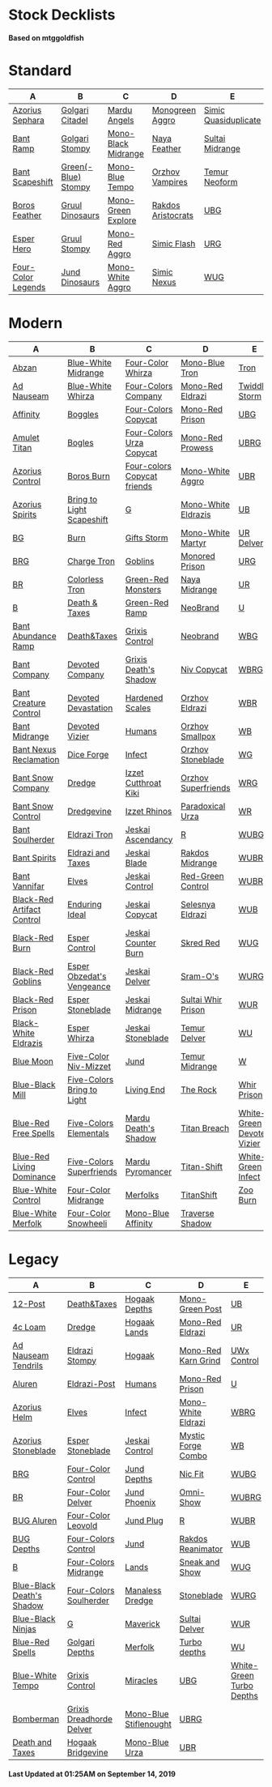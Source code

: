 # Stock Decklists
#### Based on mtggoldfish


# Standard

|                                   A                                    |                                    B                                     |                                    C                                     |                                   D                                    |                                     E                                      |
|------------------------------------------------------------------------|--------------------------------------------------------------------------|--------------------------------------------------------------------------|------------------------------------------------------------------------|----------------------------------------------------------------------------|
|[Azorius Sephara](./mtggoldfish/Standard/decks/Azorius_Sephara.md)      |[Golgari Citadel](./mtggoldfish/Standard/decks/Golgari_Citadel.md)        |[Mardu Angels](./mtggoldfish/Standard/decks/Mardu_Angels.md)              |[Monogreen Aggro](./mtggoldfish/Standard/decks/Monogreen_Aggro.md)      |[Simic Quasiduplicate](./mtggoldfish/Standard/decks/Simic_Quasiduplicate.md)|
|[Bant Ramp](./mtggoldfish/Standard/decks/Bant_Ramp.md)                  |[Golgari Stompy](./mtggoldfish/Standard/decks/Golgari_Stompy.md)          |[Mono-Black Midrange](./mtggoldfish/Standard/decks/Mono-Black_Midrange.md)|[Naya Feather](./mtggoldfish/Standard/decks/Naya_Feather.md)            |[Sultai Midrange](./mtggoldfish/Standard/decks/Sultai_Midrange.md)          |
|[Bant Scapeshift](./mtggoldfish/Standard/decks/Bant_Scapeshift.md)      |[Green(-Blue) Stompy](./mtggoldfish/Standard/decks/Green(-Blue)_Stompy.md)|[Mono-Blue Tempo](./mtggoldfish/Standard/decks/Mono-Blue_Tempo.md)        |[Orzhov Vampires](./mtggoldfish/Standard/decks/Orzhov_Vampires.md)      |[Temur Neoform](./mtggoldfish/Standard/decks/Temur_Neoform.md)              |
|[Boros Feather](./mtggoldfish/Standard/decks/Boros_Feather.md)          |[Gruul Dinosaurs](./mtggoldfish/Standard/decks/Gruul_Dinosaurs.md)        |[Mono-Green Explore](./mtggoldfish/Standard/decks/Mono-Green_Explore.md)  |[Rakdos Aristocrats](./mtggoldfish/Standard/decks/Rakdos_Aristocrats.md)|[UBG](./mtggoldfish/Standard/decks/UBG.md)                                  |
|[Esper Hero](./mtggoldfish/Standard/decks/Esper_Hero.md)                |[Gruul Stompy](./mtggoldfish/Standard/decks/Gruul_Stompy.md)              |[Mono-Red Aggro](./mtggoldfish/Standard/decks/Mono-Red_Aggro.md)          |[Simic Flash](./mtggoldfish/Standard/decks/Simic_Flash.md)              |[URG](./mtggoldfish/Standard/decks/URG.md)                                  |
|[Four-Color Legends](./mtggoldfish/Standard/decks/Four-Color_Legends.md)|[Jund Dinosaurs](./mtggoldfish/Standard/decks/Jund_Dinosaurs.md)          |[Mono-White Aggro](./mtggoldfish/Standard/decks/Mono-White_Aggro.md)      |[Simic Nexus](./mtggoldfish/Standard/decks/Simic_Nexus.md)              |[WUG](./mtggoldfish/Standard/decks/WUG.md)                                  |


# Modern

|                                          A                                           |                                          B                                           |                                           C                                            |                                   D                                    |                                          E                                           |
|--------------------------------------------------------------------------------------|--------------------------------------------------------------------------------------|----------------------------------------------------------------------------------------|------------------------------------------------------------------------|--------------------------------------------------------------------------------------|
|[Abzan](./mtggoldfish/Modern/decks/Abzan.md)                                          |[Blue-White Midrange](./mtggoldfish/Modern/decks/Blue-White_Midrange.md)              |[Four-Color Whirza](./mtggoldfish/Modern/decks/Four-Color_Whirza.md)                    |[Mono-Blue Tron](./mtggoldfish/Modern/decks/Mono-Blue_Tron.md)          |[Tron](./mtggoldfish/Modern/decks/Tron.md)                                            |
|[Ad Nauseam](./mtggoldfish/Modern/decks/Ad_Nauseam.md)                                |[Blue-White Whirza](./mtggoldfish/Modern/decks/Blue-White_Whirza.md)                  |[Four-Colors Company](./mtggoldfish/Modern/decks/Four-Colors_Company.md)                |[Mono-Red Eldrazi](./mtggoldfish/Modern/decks/Mono-Red_Eldrazi.md)      |[Twiddle Storm](./mtggoldfish/Modern/decks/Twiddle_Storm.md)                          |
|[Affinity](./mtggoldfish/Modern/decks/Affinity.md)                                    |[Boggles](./mtggoldfish/Modern/decks/Boggles.md)                                      |[Four-Colors Copycat](./mtggoldfish/Modern/decks/Four-Colors_Copycat.md)                |[Mono-Red Prison](./mtggoldfish/Modern/decks/Mono-Red_Prison.md)        |[UBG](./mtggoldfish/Modern/decks/UBG.md)                                              |
|[Amulet Titan](./mtggoldfish/Modern/decks/Amulet_Titan.md)                            |[Bogles](./mtggoldfish/Modern/decks/Bogles.md)                                        |[Four-Colors Urza Copycat](./mtggoldfish/Modern/decks/Four-Colors_Urza_Copycat.md)      |[Mono-Red Prowess](./mtggoldfish/Modern/decks/Mono-Red_Prowess.md)      |[UBRG](./mtggoldfish/Modern/decks/UBRG.md)                                            |
|[Azorius Control](./mtggoldfish/Modern/decks/Azorius_Control.md)                      |[Boros Burn](./mtggoldfish/Modern/decks/Boros_Burn.md)                                |[Four-colors Copycat friends](./mtggoldfish/Modern/decks/Four-colors_Copycat_friends.md)|[Mono-White Aggro](./mtggoldfish/Modern/decks/Mono-White_Aggro.md)      |[UBR](./mtggoldfish/Modern/decks/UBR.md)                                              |
|[Azorius Spirits](./mtggoldfish/Modern/decks/Azorius_Spirits.md)                      |[Bring to Light Scapeshift](./mtggoldfish/Modern/decks/Bring_to_Light_Scapeshift.md)  |[G](./mtggoldfish/Modern/decks/G.md)                                                    |[Mono-White Eldrazis](./mtggoldfish/Modern/decks/Mono-White_Eldrazis.md)|[UB](./mtggoldfish/Modern/decks/UB.md)                                                |
|[BG](./mtggoldfish/Modern/decks/BG.md)                                                |[Burn](./mtggoldfish/Modern/decks/Burn.md)                                            |[Gifts Storm](./mtggoldfish/Modern/decks/Gifts_Storm.md)                                |[Mono-White Martyr](./mtggoldfish/Modern/decks/Mono-White_Martyr.md)    |[UR Delver](./mtggoldfish/Modern/decks/UR_Delver.md)                                  |
|[BRG](./mtggoldfish/Modern/decks/BRG.md)                                              |[Charge Tron](./mtggoldfish/Modern/decks/Charge_Tron.md)                              |[Goblins](./mtggoldfish/Modern/decks/Goblins.md)                                        |[Monored Prison](./mtggoldfish/Modern/decks/Monored_Prison.md)          |[URG](./mtggoldfish/Modern/decks/URG.md)                                              |
|[BR](./mtggoldfish/Modern/decks/BR.md)                                                |[Colorless Tron](./mtggoldfish/Modern/decks/Colorless_Tron.md)                        |[Green-Red Monsters](./mtggoldfish/Modern/decks/Green-Red_Monsters.md)                  |[Naya Midrange](./mtggoldfish/Modern/decks/Naya_Midrange.md)            |[UR](./mtggoldfish/Modern/decks/UR.md)                                                |
|[B](./mtggoldfish/Modern/decks/B.md)                                                  |[Death & Taxes](./mtggoldfish/Modern/decks/Death_&_Taxes.md)                          |[Green-Red Ramp](./mtggoldfish/Modern/decks/Green-Red_Ramp.md)                          |[NeoBrand](./mtggoldfish/Modern/decks/NeoBrand.md)                      |[U](./mtggoldfish/Modern/decks/U.md)                                                  |
|[Bant Abundance Ramp](./mtggoldfish/Modern/decks/Bant_Abundance_Ramp.md)              |[Death&amp;Taxes](./mtggoldfish/Modern/decks/Death&amp;Taxes.md)                      |[Grixis Control](./mtggoldfish/Modern/decks/Grixis_Control.md)                          |[Neobrand](./mtggoldfish/Modern/decks/Neobrand.md)                      |[WBG](./mtggoldfish/Modern/decks/WBG.md)                                              |
|[Bant Company](./mtggoldfish/Modern/decks/Bant_Company.md)                            |[Devoted Company](./mtggoldfish/Modern/decks/Devoted_Company.md)                      |[Grixis Death's Shadow](./mtggoldfish/Modern/decks/Grixis_Death's_Shadow.md)            |[Niv Copycat](./mtggoldfish/Modern/decks/Niv_Copycat.md)                |[WBRG](./mtggoldfish/Modern/decks/WBRG.md)                                            |
|[Bant Creature Control](./mtggoldfish/Modern/decks/Bant_Creature_Control.md)          |[Devoted Devastation](./mtggoldfish/Modern/decks/Devoted_Devastation.md)              |[Hardened Scales](./mtggoldfish/Modern/decks/Hardened_Scales.md)                        |[Orzhov Eldrazi](./mtggoldfish/Modern/decks/Orzhov_Eldrazi.md)          |[WBR](./mtggoldfish/Modern/decks/WBR.md)                                              |
|[Bant Midrange](./mtggoldfish/Modern/decks/Bant_Midrange.md)                          |[Devoted Vizier](./mtggoldfish/Modern/decks/Devoted_Vizier.md)                        |[Humans](./mtggoldfish/Modern/decks/Humans.md)                                          |[Orzhov Smallpox](./mtggoldfish/Modern/decks/Orzhov_Smallpox.md)        |[WB](./mtggoldfish/Modern/decks/WB.md)                                                |
|[Bant Nexus Reclamation](./mtggoldfish/Modern/decks/Bant_Nexus_Reclamation.md)        |[Dice Forge](./mtggoldfish/Modern/decks/Dice_Forge.md)                                |[Infect](./mtggoldfish/Modern/decks/Infect.md)                                          |[Orzhov Stoneblade](./mtggoldfish/Modern/decks/Orzhov_Stoneblade.md)    |[WG](./mtggoldfish/Modern/decks/WG.md)                                                |
|[Bant Snow Company](./mtggoldfish/Modern/decks/Bant_Snow_Company.md)                  |[Dredge](./mtggoldfish/Modern/decks/Dredge.md)                                        |[Izzet Cutthroat Kiki](./mtggoldfish/Modern/decks/Izzet_Cutthroat_Kiki.md)              |[Orzhov Superfriends](./mtggoldfish/Modern/decks/Orzhov_Superfriends.md)|[WRG](./mtggoldfish/Modern/decks/WRG.md)                                              |
|[Bant Snow Control](./mtggoldfish/Modern/decks/Bant_Snow_Control.md)                  |[Dredgevine](./mtggoldfish/Modern/decks/Dredgevine.md)                                |[Izzet Rhinos](./mtggoldfish/Modern/decks/Izzet_Rhinos.md)                              |[Paradoxical Urza](./mtggoldfish/Modern/decks/Paradoxical_Urza.md)      |[WR](./mtggoldfish/Modern/decks/WR.md)                                                |
|[Bant Soulherder](./mtggoldfish/Modern/decks/Bant_Soulherder.md)                      |[Eldrazi Tron](./mtggoldfish/Modern/decks/Eldrazi_Tron.md)                            |[Jeskai Ascendancy](./mtggoldfish/Modern/decks/Jeskai_Ascendancy.md)                    |[R](./mtggoldfish/Modern/decks/R.md)                                    |[WUBG](./mtggoldfish/Modern/decks/WUBG.md)                                            |
|[Bant Spirits](./mtggoldfish/Modern/decks/Bant_Spirits.md)                            |[Eldrazi and Taxes](./mtggoldfish/Modern/decks/Eldrazi_and_Taxes.md)                  |[Jeskai Blade](./mtggoldfish/Modern/decks/Jeskai_Blade.md)                              |[Rakdos Midrange](./mtggoldfish/Modern/decks/Rakdos_Midrange.md)        |[WUBRG](./mtggoldfish/Modern/decks/WUBRG.md)                                          |
|[Bant Vannifar](./mtggoldfish/Modern/decks/Bant_Vannifar.md)                          |[Elves](./mtggoldfish/Modern/decks/Elves.md)                                          |[Jeskai Control](./mtggoldfish/Modern/decks/Jeskai_Control.md)                          |[Red-Green Control](./mtggoldfish/Modern/decks/Red-Green_Control.md)    |[WUBR](./mtggoldfish/Modern/decks/WUBR.md)                                            |
|[Black-Red Artifact Control](./mtggoldfish/Modern/decks/Black-Red_Artifact_Control.md)|[Enduring Ideal](./mtggoldfish/Modern/decks/Enduring_Ideal.md)                        |[Jeskai Copycat](./mtggoldfish/Modern/decks/Jeskai_Copycat.md)                          |[Selesnya Eldrazi](./mtggoldfish/Modern/decks/Selesnya_Eldrazi.md)      |[WUB](./mtggoldfish/Modern/decks/WUB.md)                                              |
|[Black-Red Burn](./mtggoldfish/Modern/decks/Black-Red_Burn.md)                        |[Esper Control](./mtggoldfish/Modern/decks/Esper_Control.md)                          |[Jeskai Counter Burn](./mtggoldfish/Modern/decks/Jeskai_Counter_Burn.md)                |[Skred Red](./mtggoldfish/Modern/decks/Skred_Red.md)                    |[WUG](./mtggoldfish/Modern/decks/WUG.md)                                              |
|[Black-Red Goblins](./mtggoldfish/Modern/decks/Black-Red_Goblins.md)                  |[Esper Obzedat's Vengeance](./mtggoldfish/Modern/decks/Esper_Obzedat's_Vengeance.md)  |[Jeskai Delver](./mtggoldfish/Modern/decks/Jeskai_Delver.md)                            |[Sram-O's](./mtggoldfish/Modern/decks/Sram-O's.md)                      |[WURG](./mtggoldfish/Modern/decks/WURG.md)                                            |
|[Black-Red Prison](./mtggoldfish/Modern/decks/Black-Red_Prison.md)                    |[Esper Stoneblade](./mtggoldfish/Modern/decks/Esper_Stoneblade.md)                    |[Jeskai Midrange](./mtggoldfish/Modern/decks/Jeskai_Midrange.md)                        |[Sultai Whir Prison](./mtggoldfish/Modern/decks/Sultai_Whir_Prison.md)  |[WUR](./mtggoldfish/Modern/decks/WUR.md)                                              |
|[Black-White Eldrazis](./mtggoldfish/Modern/decks/Black-White_Eldrazis.md)            |[Esper Whirza](./mtggoldfish/Modern/decks/Esper_Whirza.md)                            |[Jeskai Stoneblade](./mtggoldfish/Modern/decks/Jeskai_Stoneblade.md)                    |[Temur Delver](./mtggoldfish/Modern/decks/Temur_Delver.md)              |[WU](./mtggoldfish/Modern/decks/WU.md)                                                |
|[Blue Moon](./mtggoldfish/Modern/decks/Blue_Moon.md)                                  |[Five-Color Niv-Mizzet](./mtggoldfish/Modern/decks/Five-Color_Niv-Mizzet.md)          |[Jund](./mtggoldfish/Modern/decks/Jund.md)                                              |[Temur Midrange](./mtggoldfish/Modern/decks/Temur_Midrange.md)          |[W](./mtggoldfish/Modern/decks/W.md)                                                  |
|[Blue-Black Mill](./mtggoldfish/Modern/decks/Blue-Black_Mill.md)                      |[Five-Colors Bring to Light](./mtggoldfish/Modern/decks/Five-Colors_Bring_to_Light.md)|[Living End](./mtggoldfish/Modern/decks/Living_End.md)                                  |[The Rock](./mtggoldfish/Modern/decks/The_Rock.md)                      |[Whir Prison](./mtggoldfish/Modern/decks/Whir_Prison.md)                              |
|[Blue-Red Free Spells](./mtggoldfish/Modern/decks/Blue-Red_Free_Spells.md)            |[Five-Colors Elementals](./mtggoldfish/Modern/decks/Five-Colors_Elementals.md)        |[Mardu Death's Shadow](./mtggoldfish/Modern/decks/Mardu_Death's_Shadow.md)              |[Titan Breach](./mtggoldfish/Modern/decks/Titan_Breach.md)              |[White-Green Devoted Vizier](./mtggoldfish/Modern/decks/White-Green_Devoted_Vizier.md)|
|[Blue-Red Living Dominance](./mtggoldfish/Modern/decks/Blue-Red_Living_Dominance.md)  |[Five-Colors Superfriends](./mtggoldfish/Modern/decks/Five-Colors_Superfriends.md)    |[Mardu Pyromancer](./mtggoldfish/Modern/decks/Mardu_Pyromancer.md)                      |[Titan-Shift](./mtggoldfish/Modern/decks/Titan-Shift.md)                |[White-Green Infect](./mtggoldfish/Modern/decks/White-Green_Infect.md)                |
|[Blue-White Control](./mtggoldfish/Modern/decks/Blue-White_Control.md)                |[Four-Color Midrange](./mtggoldfish/Modern/decks/Four-Color_Midrange.md)              |[Merfolks](./mtggoldfish/Modern/decks/Merfolks.md)                                      |[TitanShift](./mtggoldfish/Modern/decks/TitanShift.md)                  |[Zoo Burn](./mtggoldfish/Modern/decks/Zoo_Burn.md)                                    |
|[Blue-White Merfolk](./mtggoldfish/Modern/decks/Blue-White_Merfolk.md)                |[Four-Color Snowheeli](./mtggoldfish/Modern/decks/Four-Color_Snowheeli.md)            |[Mono-Blue Affinity](./mtggoldfish/Modern/decks/Mono-Blue_Affinity.md)                  |[Traverse Shadow](./mtggoldfish/Modern/decks/Traverse_Shadow.md)        |                                                                                      |


# Legacy

|                                         A                                          |                                        B                                         |                                      C                                       |                                   D                                    |                                        E                                         |
|------------------------------------------------------------------------------------|----------------------------------------------------------------------------------|------------------------------------------------------------------------------|------------------------------------------------------------------------|----------------------------------------------------------------------------------|
|[12-Post](./mtggoldfish/Legacy/decks/12-Post.md)                                    |[Death&amp;Taxes](./mtggoldfish/Legacy/decks/Death&amp;Taxes.md)                  |[Hogaak Depths](./mtggoldfish/Legacy/decks/Hogaak_Depths.md)                  |[Mono-Green Post](./mtggoldfish/Legacy/decks/Mono-Green_Post.md)        |[UB](./mtggoldfish/Legacy/decks/UB.md)                                            |
|[4c Loam](./mtggoldfish/Legacy/decks/4c_Loam.md)                                    |[Dredge](./mtggoldfish/Legacy/decks/Dredge.md)                                    |[Hogaak Lands](./mtggoldfish/Legacy/decks/Hogaak_Lands.md)                    |[Mono-Red Eldrazi](./mtggoldfish/Legacy/decks/Mono-Red_Eldrazi.md)      |[UR](./mtggoldfish/Legacy/decks/UR.md)                                            |
|[Ad Nauseam Tendrils](./mtggoldfish/Legacy/decks/Ad_Nauseam_Tendrils.md)            |[Eldrazi Stompy](./mtggoldfish/Legacy/decks/Eldrazi_Stompy.md)                    |[Hogaak](./mtggoldfish/Legacy/decks/Hogaak.md)                                |[Mono-Red Karn Grind](./mtggoldfish/Legacy/decks/Mono-Red_Karn_Grind.md)|[UWx Control](./mtggoldfish/Legacy/decks/UWx_Control.md)                          |
|[Aluren](./mtggoldfish/Legacy/decks/Aluren.md)                                      |[Eldrazi-Post](./mtggoldfish/Legacy/decks/Eldrazi-Post.md)                        |[Humans](./mtggoldfish/Legacy/decks/Humans.md)                                |[Mono-Red Prison](./mtggoldfish/Legacy/decks/Mono-Red_Prison.md)        |[U](./mtggoldfish/Legacy/decks/U.md)                                              |
|[Azorius Helm](./mtggoldfish/Legacy/decks/Azorius_Helm.md)                          |[Elves](./mtggoldfish/Legacy/decks/Elves.md)                                      |[Infect](./mtggoldfish/Legacy/decks/Infect.md)                                |[Mono-White Eldrazi](./mtggoldfish/Legacy/decks/Mono-White_Eldrazi.md)  |[WBRG](./mtggoldfish/Legacy/decks/WBRG.md)                                        |
|[Azorius Stoneblade](./mtggoldfish/Legacy/decks/Azorius_Stoneblade.md)              |[Esper Stoneblade](./mtggoldfish/Legacy/decks/Esper_Stoneblade.md)                |[Jeskai Control](./mtggoldfish/Legacy/decks/Jeskai_Control.md)                |[Mystic Forge Combo](./mtggoldfish/Legacy/decks/Mystic_Forge_Combo.md)  |[WB](./mtggoldfish/Legacy/decks/WB.md)                                            |
|[BRG](./mtggoldfish/Legacy/decks/BRG.md)                                            |[Four-Color Control](./mtggoldfish/Legacy/decks/Four-Color_Control.md)            |[Jund Depths](./mtggoldfish/Legacy/decks/Jund_Depths.md)                      |[Nic Fit](./mtggoldfish/Legacy/decks/Nic_Fit.md)                        |[WUBG](./mtggoldfish/Legacy/decks/WUBG.md)                                        |
|[BR](./mtggoldfish/Legacy/decks/BR.md)                                              |[Four-Color Delver](./mtggoldfish/Legacy/decks/Four-Color_Delver.md)              |[Jund Phoenix](./mtggoldfish/Legacy/decks/Jund_Phoenix.md)                    |[Omni-Show](./mtggoldfish/Legacy/decks/Omni-Show.md)                    |[WUBRG](./mtggoldfish/Legacy/decks/WUBRG.md)                                      |
|[BUG Aluren](./mtggoldfish/Legacy/decks/BUG_Aluren.md)                              |[Four-Color Leovold](./mtggoldfish/Legacy/decks/Four-Color_Leovold.md)            |[Jund Plug](./mtggoldfish/Legacy/decks/Jund_Plug.md)                          |[R](./mtggoldfish/Legacy/decks/R.md)                                    |[WUBR](./mtggoldfish/Legacy/decks/WUBR.md)                                        |
|[BUG Depths](./mtggoldfish/Legacy/decks/BUG_Depths.md)                              |[Four-Colors Control](./mtggoldfish/Legacy/decks/Four-Colors_Control.md)          |[Jund](./mtggoldfish/Legacy/decks/Jund.md)                                    |[Rakdos Reanimator](./mtggoldfish/Legacy/decks/Rakdos_Reanimator.md)    |[WUB](./mtggoldfish/Legacy/decks/WUB.md)                                          |
|[B](./mtggoldfish/Legacy/decks/B.md)                                                |[Four-Colors Midrange](./mtggoldfish/Legacy/decks/Four-Colors_Midrange.md)        |[Lands](./mtggoldfish/Legacy/decks/Lands.md)                                  |[Sneak and Show](./mtggoldfish/Legacy/decks/Sneak_and_Show.md)          |[WUG](./mtggoldfish/Legacy/decks/WUG.md)                                          |
|[Blue-Black Death's Shadow](./mtggoldfish/Legacy/decks/Blue-Black_Death's_Shadow.md)|[Four-Colors Soulherder](./mtggoldfish/Legacy/decks/Four-Colors_Soulherder.md)    |[Manaless Dredge](./mtggoldfish/Legacy/decks/Manaless_Dredge.md)              |[Stoneblade](./mtggoldfish/Legacy/decks/Stoneblade.md)                  |[WURG](./mtggoldfish/Legacy/decks/WURG.md)                                        |
|[Blue-Black Ninjas](./mtggoldfish/Legacy/decks/Blue-Black_Ninjas.md)                |[G](./mtggoldfish/Legacy/decks/G.md)                                              |[Maverick](./mtggoldfish/Legacy/decks/Maverick.md)                            |[Sultai Delver](./mtggoldfish/Legacy/decks/Sultai_Delver.md)            |[WUR](./mtggoldfish/Legacy/decks/WUR.md)                                          |
|[Blue-Red Spells](./mtggoldfish/Legacy/decks/Blue-Red_Spells.md)                    |[Golgari Depths](./mtggoldfish/Legacy/decks/Golgari_Depths.md)                    |[Merfolk](./mtggoldfish/Legacy/decks/Merfolk.md)                              |[Turbo depths](./mtggoldfish/Legacy/decks/Turbo_depths.md)              |[WU](./mtggoldfish/Legacy/decks/WU.md)                                            |
|[Blue-White Tempo](./mtggoldfish/Legacy/decks/Blue-White_Tempo.md)                  |[Grixis Control](./mtggoldfish/Legacy/decks/Grixis_Control.md)                    |[Miracles](./mtggoldfish/Legacy/decks/Miracles.md)                            |[UBG](./mtggoldfish/Legacy/decks/UBG.md)                                |[White-Green Turbo Depths](./mtggoldfish/Legacy/decks/White-Green_Turbo_Depths.md)|
|[Bomberman](./mtggoldfish/Legacy/decks/Bomberman.md)                                |[Grixis Dreadhorde Delver](./mtggoldfish/Legacy/decks/Grixis_Dreadhorde_Delver.md)|[Mono-Blue Stiflenought](./mtggoldfish/Legacy/decks/Mono-Blue_Stiflenought.md)|[UBRG](./mtggoldfish/Legacy/decks/UBRG.md)                              |                                                                                  |
|[Death and Taxes](./mtggoldfish/Legacy/decks/Death_and_Taxes.md)                    |[Hogaak Bridgevine](./mtggoldfish/Legacy/decks/Hogaak_Bridgevine.md)              |[Mono-Blue Urza](./mtggoldfish/Legacy/decks/Mono-Blue_Urza.md)                |[UBR](./mtggoldfish/Legacy/decks/UBR.md)                                |                                                                                  |



#### Last Updated at 01:25AM on September 14, 2019